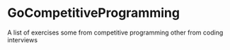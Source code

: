 # GoCompetitiveProgramming
A list of exercises some from competitive programming other from coding interviews
